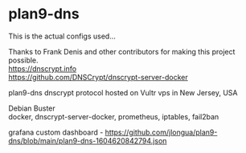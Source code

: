 # plan9-dns

This is the actual configs used...

Thanks to Frank Denis and other contributors for making this project possible.\
https://dnscrypt.info
\
https://github.com/DNSCrypt/dnscrypt-server-docker

plan9-dns dnscrypt protocol
hosted on Vultr vps in New Jersey, USA

Debian Buster\
docker, dnscrypt-server-docker, prometheus, iptables, fail2ban

grafana custom dashboard - https://github.com/jlongua/plan9-dns/blob/main/plan9-dns-1604620842794.json
